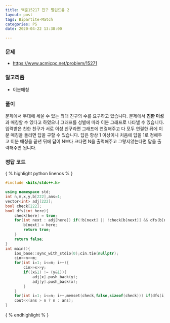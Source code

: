```yaml
---
title: 백준15217 친구 팰린드롬 2
layout: post
tags: Bipartite-Match 
categories: PS
date: 2020-04-22 13:38:00 

--- 
```

###  **문제** 
* https://www.acmicpc.net/problem/15271

###  **알고리즘** 
* 이분매칭

###  **풀이**
 문제에서 무대에 세울 수 있는 최대 친구의 수를 요구하고 있습니다. 문제에서 **친한 이성**과 매칭할 수 있다고 하였으니 그래프를 성별에 따라 이분 그래프로 나타낼 수 있습니다. 입력받은 친한 친구가 서로 이성 친구라면 그래프에 연결해주고 다 모두 연결한 뒤에 이분 매칭을 돌리면 답을 구할 수 있습니다. 답은 항상 1 이상이니 처음에 답을 1로 정해두고 이분 매칭을 끝낸 뒤에 답이 N보다 크다면 N을 출력해주고 그렇지않는다면 답을 출력해주면 됩니다.

### 정답 코드
{ % highlight python linenos % }
``` c++ 
#include <bits/stdc++.h>

using namespace std;
int n,m,x,y,b[222],ans=1;
vector<int> adj[222];
bool check[222];
bool dfs(int here){
    check[here] = true;
    for(int next : adj[here]) if(!b[next] || !check[b[next]] && dfs(b[next])){
        b[next] = here;
        return true;
    }
    return false;
}
int main(){
    ios_base::sync_with_stdio(0);cin.tie(nullptr);
    cin>>n>>m;
    for(int i=1; i<=m; i++){
        cin>>x>>y;
        if((x&1) != (y&1)){
            adj[x].push_back(y);
            adj[y].push_back(x);
        }
    }
    for(int i=1; i<=n; i++,memset(check,false,sizeof(check))) if(dfs(i)) ans++;
    cout<<(ans > n ? n : ans);
}
```
{ % endhighlight % }